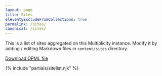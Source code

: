 ```yaml
---
layout: page
title: Sites
eleventyExcludeFromCollections: true
permalink: /sites/
canonical: /sites/
---
```


This is a list of sites aggregated on this Multiplicity instance. Modify it by adding / editing Markdown files in `content/sites` directory.

[Download OPML file](/feeds.opml)

{% include "partials/sitelist.njk" %}
